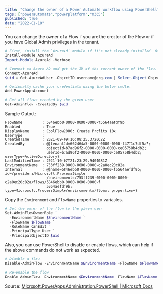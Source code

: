```yaml
---
title: "Change the owner of a Power Automate workflow using PowerShell"
tags: ["powerautomate","powerplatform","m365"]
published: true
date: "2022-01-10"
---
```


You can change the owner of a Flow if you are the creator of the Flow or if you have Global Admin privileges in the tenant. 

```powershell
# First, install the `AzureAd` module if it's not already installed. Otherwise, Import it
Install-Module AzureAd
Import-Module AzureAd -Verbose

# Connect to Azure AD and get the ID of the current owner of the flow.
Connect-AzureAd
$uid = Get-AzureAdUser -ObjectID username@org.com | Select-Object ObjectId

# Optionally cache your credentials using the below cmdlet
Add-PowerAppsAccount

# Get all flows created by the given user
Get-AdminFlow -CreatedBy $uid

```

Sample Output:
```
FlowName         : 5846ebb0-0000-0000-0000-f5564aefdf9b
Enabled          : True
DisplayName      : CoolFlow2000: Create Profits 10x
UserType         :
CreatedTime      : 2021-09-09T16:08:25.372062Z
CreatedBy        : @{tenantId=662464a5-0000-0000-0000-f4771c7df5a7;
                   objectId=b7ad96f2-0000-0000-0000-ce05758b4db2;
                   userId=b7ad96f2-0000-0000-0000-ce05758b4db2; userType=ActiveDirectory}
LastModifiedTime : 2021-10-07T21:23:29.9401081Z
EnvironmentName  : 753ff239-0000-0000-0000-c2a0ec20c82a
Internal         : @{name=5846ebb0-0000-0000-0000-f5564aefdf9b; id=/providers/Microsoft.ProcessSimple
                   /environments/753ff239-0000-0000-0000-c2a0ec20c82a/flows/5846ebb0-0000-0000-0000-f
                   5564aefdf9b; type=Microsoft.ProcessSimple/environments/flows; properties=}
```

Copy the `Environment` and `FlowName` properties to variables.

```powershell
# Set the owner of the flow to the given user
Set-AdminFlowOwnerRole ` 
  -EnvironmentName $EnvironmentName `
  -FlowName $FlowName `
  -RoleName CanEdit `
  -PrincipalType User `
  -PrincipalObjectID $uid
```

Also, you can use PowerShell to disable or enable flows, which can help if the above commands do not work as expected. 

```powershell
# Disable a flow
Disable-AdminFlow -EnvironmentName $EnvironmentName -FlowName $FlowName

# Re-enable the flow
Enable-AdminFlow -EnvironmentName $EnvironmentName -FlowName $FlowName
```

Source: [Microsoft.PowerApps.Administration.PowerShell | Microsoft Docs](https://docs.microsoft.com/en-us/powershell/module/microsoft.powerapps.administration.powershell/?view=pa-ps-latest)